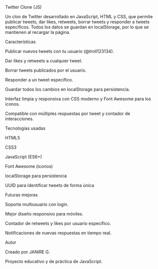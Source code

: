 Twitter Clone (JS)

Un clon de Twitter desarrollado en JavaScript, HTML y CSS, que permite publicar tweets, dar likes, retweets, borrar tweets y responder a tweets específicos. Todos los datos se guardan en localStorage, por lo que se mantienen al recargar la página.

Características

Publicar nuevos tweets con tu usuario (@troll123134).

Dar likes y retweets a cualquier tweet.

Borrar tweets publicados por el usuario.

Responder a un tweet específico.

Guardar todos los cambios en localStorage para persistencia.

Interfaz limpia y responsiva con CSS moderno y Font Awesome para los iconos.

Compatible con múltiples respuestas por tweet y contador de interacciones.

Tecnologías usadas

HTML5

CSS3

JavaScript (ES6+)

Font Awesome (iconos)

localStorage para persistencia

UUID para identificar tweets de forma única

Futuras mejoras

Soporte multiusuario con login.

Mejor diseño responsivo para móviles.

Contador de retweets y likes por usuario específico.

Notificaciones de nuevas respuestas en tiempo real.

Autor

Creado por JANIRE G.

Proyecto educativo y de práctica de JavaScript.
